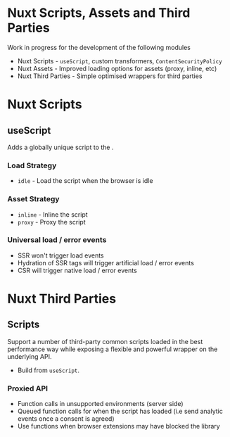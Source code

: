 # Nuxt Scripts, Assets and Third Parties

Work in progress for the development of the following modules
- Nuxt Scripts - `useScript`, custom transformers, `ContentSecurityPolicy` 
- Nuxt Assets - Improved loading options for assets (proxy, inline, etc)
- Nuxt Third Parties - Simple optimised wrappers for third parties

# Nuxt Scripts

## useScript

Adds a globally unique script to the <head>.

### Load Strategy

- `idle` - Load the script when the browser is idle

### Asset Strategy

- `inline` - Inline the script
- `proxy` - Proxy the script

### Universal load / error events

- SSR won't trigger load events
- Hydration of SSR tags will trigger artificial load / error events
- CSR will trigger native load / error events


# Nuxt Third Parties

## Scripts

Support a number of third-party common scripts loaded in the best performance way while exposing 
a flexible and powerful wrapper on the underlying API.

- Build from `useScript`.

### Proxied API

- Function calls in unsupported environments (server side)
- Queued function calls for when the script has loaded (i.e send analytic events once a consent is agreed)
- Use functions when browser extensions may have blocked the library 
